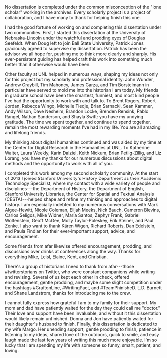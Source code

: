 No dissertation is completed under the common misconception of the "lone scholar" working in the archives. Every scholarly project is a project of collaboration, and I have many to thank for helping finish this one.

I had the good fortune of working on and completing this dissertation under two communities. First, I started this dissertation at the University of Nebraska-Lincoln under the watchful and prodding eyes of Douglas Seefeldt. When Doug left to join Ball State University, Patrick Jones graciously agreed to supervise my dissertation. Patrick has been the advisor we all hope for, pushing me to think more clearly and sharply. His ever-persistent guiding has helped craft this work into something much better than it otherwise would have been.

Other faculty at UNL helped in numerous ways, shaping my ideas not only for this project but my scholarly and professional identity: John Wunder, Andrew Graybill, Tim Mahoney, James Garza, and Tim Borstelmann in particular have served to mold me into the historian I am today. My friends in graduate school have been the smartest, funniest, and most kind people I've had the opportunity to work with and talk to. To Brent Rogers, Robert Jordan, Rebecca Wingo, Michelle Tiedje, Brian Sarnacki, Sean Kammer, Andy Wilson, Dave Nesheim, Brandon Locke, Brenden Rensink, Pablo Rangel, Nathan Sanderson, and Shayla Swift: you have my undying gratitude. The time we spent together, and continue to spend together, remain the most rewarding moments I've had in my life. You are all amazing and lifelong friends.

My thinking about digital humanities continued and was aided by my time at the Center for Digital Research in the Humanities at UNL. To Katherine Walter, Laura Weekly, Karin Dalziel, Keith Nickum, Brian Petlig-Zillig, and Liz Lorang, you have my thanks for our numerous discussions about digital methods and the opportunity to work with all of you.

I completed this work among my second scholarly community. At the start of 2013 I joined Stanford University's History Department as their Academic Technology Specialist, where my contact with a wide variety of people and disciplines---the Department of History, the Department of English, Stanford University Libraries, the Center for Spatial and Textual Analysis (CESTA)---helped shape and refine my thinking and approaches to digital history. I am especially indebted to my numerous conversations with Mark Algee-Hewitt, Nicole Coleman, Elijah Meeks, Nick Bauch, Cameron Blevins, Carlos Seligos, Mike Widner, Maria Santos, Zephyr Frank, Gabriel Wolfenstein, Geoff McGee, Molly Taylor-Poleskey, Erik Steiner, and Paul Zenke. I also want to thank Kären Wigen, Richard Roberts, Dan Edelstein, and Paula Findlan for their ever-important support, advice, and encouragement.

Some friends from afar likewise offered encouragement, prodding, and discussions over drinks at conferences along the way. Thanks for everything Mike, Leisl, Elaine, Kent, and Christian. 

There's a group of historians I need to thank from afar---those #twitterstorians on Twitter, who were constant companions while writing and revising. Several of us kept each other in check, offered encouragement, gentle prodding, and maybe some slight competition under the hashtags #GraftonLine, #WritingPact, and #TeamPhinisheD. L.D. Burnett and Shane Landstrom, thanks for introducing me to the crew.

I cannot fully express how grateful I am to my family for their support. My mom and dad have patiently waited for the day they could call me "doctor." Their love and support have been invaluable, and without it this dissertation would likely remain unfinished. Donna and Jon have patiently waited for their daughter's husband to finish. Finally, this dissertation is dedicated to my wife Margo. Her unending support, gentle prodding to finish, patience in listening to my ideas, shared love of the outdoors, quick to smile, and easy laugh made the last few years of writing this much more enjoyable. I'm so lucky that I am spending my life with someone so funny, smart, patient, and loving.

